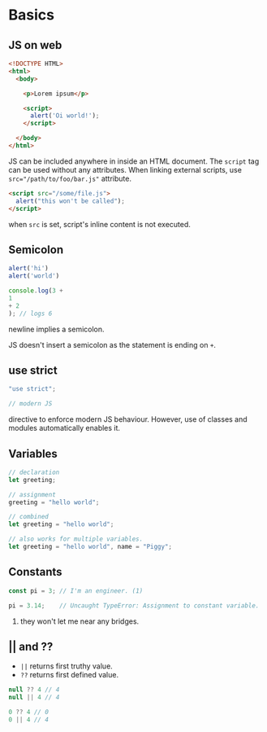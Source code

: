 # Basics

<style>
.md-logo img {
  content: url('/js/javascript.svg');
}

:root [data-md-color-scheme=slate] .md-logo img  {
  content: url('/js/javascript.svg');
}
</style>

## JS on web

```html linenums="1" hl_lines="7-9"
<!DOCTYPE HTML>
<html>
  <body>

    <p>Lorem ipsum</p>

    <script>
      alert('Oi world!');
    </script>

  </body>
</html>
```

JS can be included anywhere in inside an HTML document. The `script` tag can be used without any attributes. When linking external scripts, use `src="/path/to/foo/bar.js"` attribute.

```html
<script src="/some/file.js">
  alert("this won't be called");
</script>
```

when `src` is set, script's inline content is not executed.

## Semicolon

<div class="grid" markdown>

```javascript
alert('hi')
alert('world')
```

```javascript
console.log(3 +
1
+ 2
); // logs 6
```

newline implies a semicolon.

JS doesn't insert a semicolon as the statement is ending on `+`.

</div>

## use strict

```javascript
"use strict";

// modern JS
```

directive to enforce modern JS behaviour. However, use of classes and modules automatically enables it.

## Variables

```javascript
// declaration
let greeting;

// assignment
greeting = "hello world";

// combined
let greeting = "hello world";

// also works for multiple variables.
let greeting = "hello world", name = "Piggy"; 
```

## Constants

```javascript
const pi = 3; // I'm an engineer. (1)

pi = 3.14;    // Uncaught TypeError: Assignment to constant variable.
```

1. they won't let me near any bridges.

## || and ??

- `||` returns first truthy value.
- `??` returns first defined value.

```javascript
null ?? 4 // 4
null || 4 // 4

0 ?? 4 // 0
0 || 4 // 4
```

